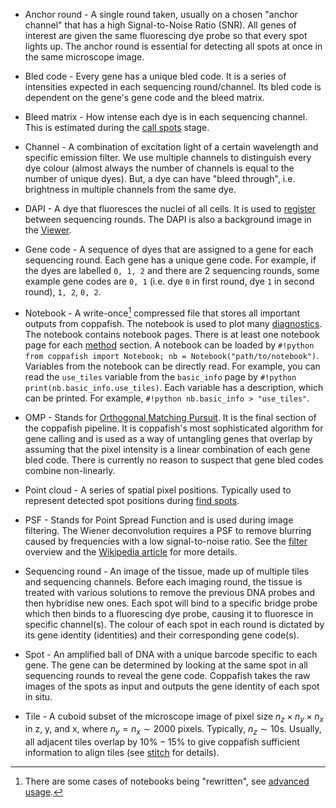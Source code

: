 * Anchor round - A single round taken, usually on a chosen "anchor channel" that has a high Signal-to-Noise Ratio
(SNR). All genes of interest are given the same fluorescing dye probe so that every spot lights up. The anchor round is
essential for detecting all spots at once in the same microscope image.

* Bled code - Every gene has a unique bled code. It is a series of intensities expected in each sequencing
round/channel. Its bled code is dependent on the gene's gene code and the bleed matrix.

* Bleed matrix - How intense each dye is in each sequencing channel. This is estimated during the
[call spots](overview.md#call-spots) stage.

* Channel - A combination of excitation light of a certain wavelength and specific emission filter. We use multiple
channels to distinguish every dye colour (almost always the number of channels is equal to the number of unique dyes).
But, a dye can have "bleed through", i.e. brightness in multiple channels from the same dye.

* DAPI - A dye that fluoresces the nuclei of all cells. It is used to [register](overview.md#register) between
sequencing rounds. The DAPI is also a background image in the [Viewer](diagnostics.md#viewer).

* Gene code - A sequence of dyes that are assigned to a gene for each sequencing round. Each gene has a unique gene
code. For example, if the dyes are labelled `0, 1, 2` and there are 2 sequencing rounds, some example gene codes are
`0, 1` (i.e. dye `0` in first round, dye `1` in second round), `1, 2`, `0, 2`.

* Notebook - A write-once[^1] compressed file that stores all important outputs from coppafish. The notebook is used
to plot many [diagnostics](diagnostics.md). The notebook contains notebook pages. There is at least one notebook page
for each [method](overview.md) section. A notebook can be loaded by
`#!python from coppafish import Notebook; nb = Notebook("path/to/notebook")`. Variables from the notebook can be
directly read. For example, you can read the `use_tiles` variable from the `basic_info` page by
`#!python print(nb.basic_info.use_tiles)`. Each variable has a description, which can be printed. For example,
`#!python nb.basic_info > "use_tiles"`.

* OMP - Stands for [Orthogonal Matching Pursuit](overview.md#orthogonal-matching-pursuit). It is the final section of
the coppafish pipeline. It is coppafish's most sophisticated algorithm for gene calling and is used as a way of
untangling genes that overlap by assuming that the pixel intensity is a linear combination of each gene bled code.
There is currently no reason to suspect that gene bled codes combine non-linearly.

* Point cloud - A series of spatial pixel positions. Typically used to represent detected spot positions during
[find spots](overview.md#find-spots).

* PSF - Stands for Point Spread Function and is used during image filtering. The Wiener deconvolution requires a PSF to
remove blurring caused by frequencies with a low signal-to-noise ratio. See the [filter](overview.md#filter) overview
and the <a href="https://en.wikipedia.org/wiki/Wiener_deconvolution" target="_blank">Wikipedia article</a> for more
details.

* Sequencing round - An image of the tissue, made up of multiple tiles and sequencing channels. Before each imaging
round, the tissue is treated with various solutions to remove the previous DNA probes and then hybridise new ones. Each
spot will bind to a specific bridge probe which then binds to a fluorescing dye probe, causing it to fluoresce in
specific channel(s). The colour of each spot in each round is dictated by its gene identity (identities) and their
corresponding gene code(s).

* Spot - An amplified ball of DNA with a unique barcode specific to each gene. The gene can be determined by looking at
the same spot in all sequencing rounds to reveal the gene code. Coppafish takes the raw images of the spots as input
and outputs the gene identity of each spot in situ.

* Tile - A cuboid subset of the microscope image of pixel size $n_z \times n_y \times n_x$ in z, y, and x, where
$n_y = n_x \sim 2000 \text{ pixels}$. Typically, $n_z\sim10\text{s}$. Usually, all adjacent tiles overlap by
$10\%-15\%$ to give coppafish sufficient information to align tiles (see [stitch](overview.md#stitch) for details).


[^1]:
    There are some cases of notebooks being "rewritten", see [advanced usage](advanced_usage.md).
